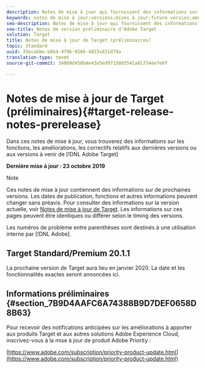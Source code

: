 ```yaml
---
description: Notes de mise à jour qui fournissent des informations sur les fonctionnalités, les améliorations et les correctifs des dernières versions ou des prochaines versions d’Adobe Target.
keywords: notes de mise à jour;versions;mises à jour;future version;améliorations;nouvelles fonctionnalités;correctifs
seo-description: Notes de mise à jour qui fournissent des informations sur les fonctionnalités, les améliorations et les correctifs des dernières versions ou des versions à venir de DNL Adobe Target.
seo-title: Notes de version préliminaire d’Adobe Target
solution: Target
title: Notes de mise à jour de Target (préliminaires)
topic: Standard
uuid: 35ecabbe-b8b4-479b-9266-4823c831d79a
translation-type: tm+mt
source-git-commit: 34809d458b4e43e5ed9715803541a81754ee7e0f

---
```



# Notes de mise à jour de Target (préliminaires){#target-release-notes-prerelease}

Dans ces notes de mise à jour, vous trouverez des informations sur les fonctions, les améliorations, les correctifs relatifs aux dernières versions ou aux versions à venir de [!DNL Adobe Target]

**Dernière mise à jour : 23 octobre 2019**

>[!NOTE]
>
>Ces notes de mise à jour contiennent des informations sur de prochaines versions. Les dates de publication, fonctions et autres informations peuvent changer sans préavis. Pour consulter des informations sur la version actuelle, voir [Notes de mise à jour de Target](release-notes.md). Les informations sur ces pages peuvent être identiques ou différer selon le timing des versions.
>
>Les numéros de problème entre parenthèses sont destinés à une utilisation interne par [!DNL Adobe].

## Target Standard/Premium 20.1.1

La prochaine version de Target aura lieu en janvier 2020. La date et les fonctionnalités exactes seront annoncées ici.

## Informations préliminaires {#section_7B9D4AAFC6A74388B9D7DEF0658D8B63}

Pour recevoir des notifications anticipées sur les améliorations à apporter aux produits Target et aux autres solutions Adobe Experience Cloud, inscrivez-vous à la mise à jour de produit Adobe Priority :

[https://www.adobe.com/subscription/priority-product-update.html](https://www.adobe.com/subscription/priority-product-update.html)
